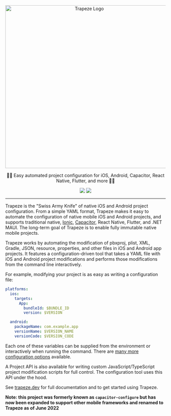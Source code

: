 <div align="center">
  <a href="https://trapeze.dev" target="_blank"><img src="https://github.com/ionic-team/trapeze/raw/main/logo.png" alt="Trapeze Logo" width="512" /></a>
</div>

<p align="center">
  🤸‍♀️ Easy automated project configuration for iOS, Android, Capacitor, React Native, Flutter, and more 🤸‍♀️
</p>

<p align="center">
  <a href="https://www.npmjs.com/package/@trapezedev/configure"><img src="https://img.shields.io/npm/v/@trapezedev/configure?label=@trapezedev/configure" /></a>
  <a href="https://www.npmjs.com/package/@trapezedev/project"><img src="https://img.shields.io/npm/v/@trapezedev/project?label=@trapezedev/project" /></a>
</p>

---

Trapeze is the "Swiss Army Knife" of native iOS and Android project configuration. From a simple YAML format, Trapeze makes it easy to automate the configuration of native mobile iOS and Android projects, and supports traditional native, [Ionic](https://ionicframework.com/), [Capacitor](https://capacitorjs.com/), React Native, Flutter, and .NET MAUI. The long-term goal of Trapeze is to enable fully immutable native mobile projects.

Trapeze works by automating the modification of pbxproj, plist, XML, Gradle, JSON, resource, properties, and other files in iOS and Android app projects. It features a configuration-driven tool that takes a YAML file with iOS and Android project modifications and performs those modifications from the command line interactively.

For example, modifying your project is as easy as writing a configuration file:

```yaml
platforms:
  ios:
    targets:
      App:
        bundleId: $BUNDLE_ID
        version: $VERSION

  android:
    packageName: com.example.app
    versionName: $VERSION_NAME
    versionCode: $VERSION_CODE
```

Each one of these variables can be supplied from the environment or interactively when running the command. There are <a href="https://trapeze.dev/docs/operations/getting-started">many more configuration options</a> available.

A Project API is also available for writing custom JavaScript/TypeScript project modification scripts for full control. The configuration tool uses this API under the hood.

See [trapeze.dev](https://trapeze.dev) for full documentation and to get started using Trapeze.

__Note: this project was formerly known as `capacitor-configure` but has now been expanded to support other mobile frameworks and renamed to Trapeze as of June 2022__

